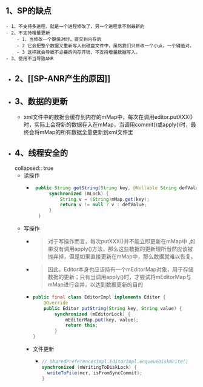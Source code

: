 ## 1、SP的缺点
	- 1、不支持多进程。就是一个进程修改了，另一个进程拿不到最新的
	- 2、不支持增量更新
		- 1、当修改一个键值对时，提交到内存后
		- 2 它会把整个数据又重新写入到磁盘文件中，虽然我们只修改一个小点。一个键值对。
		- 3 这样就会导致不必要的内存开销，不支持增量数据写入。
	- 3、使用不当导致ANR
- ## 2、[[SP-ANR产生的原因]]
- ## 3、数据的更新
	- xml文件中的数据会缓存到内存的mMap中，每次在调用editor.putXXX()时，实际上会将新的数据存入在mMap，当调用commit()或apply()时，最终会将mMap的所有数据全量更新到xml文件里
- ## 4、线程安全的
  collapsed:: true
	- 读操作
		- ```java
		   public String getString(String key, @Nullable String defValue) {
		        synchronized (mLock) {
		            String v = (String)mMap.get(key);
		            return v != null ? v : defValue;
		        }
		    }
		  ```
	- 写操作
		- >对于写操作而言，每次putXXX()并不能立即更新在mMap中 ,如果没有调用apply()方法，那么这些数据的更新理所当然应该被抛弃掉，但是如果直接更新在mMap中，那么数据就难以恢复。
		- >因此，Editor本身也应该持有一个mEditorMap对象，用于存储数据的更新；只有当调用apply()时，才尝试将mEditorMap与mMap进行合并，以达到数据更新的目的
		- ```java
		  public final class EditorImpl implements Editor {
		      @Override
		      public Editor putString(String key, String value) {
		          synchronized (mEditorLock) {
		              mEditorMap.put(key, value);
		              return this;
		          }
		  }
		  ```
		- 文件更新
			- ```java
			  // SharedPreferencesImpl.EditorImpl.enqueueDiskWrite()
			  synchronized (mWritingToDiskLock) {
			    writeToFile(mcr, isFromSyncCommit);
			  }
			  ```
